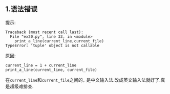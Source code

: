 ## 1.语法错误
提示:
```
Traceback (most recent call last):
  File "ex20.py", line 33, in <module>
    print_a_line(current_line,current_file)
TypeError: 'tuple' object is not callable
```
原因:
```
current_line = 1 + current_line
print_a_line(current_line, current_file)
```
在`current_line`和`current_file`之间的`,` 是中文输入法.改成英文输入法就好了.真是超级难排查.
